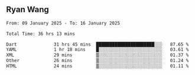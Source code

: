## Ryan Wang

<!--START_SECTION:waka-->

```txt
From: 09 January 2025 - To: 16 January 2025

Total Time: 36 hrs 13 mins

Dart              31 hrs 45 mins  ██████████████████████░░░   87.65 %
YAML              1 hr 18 mins    █░░░░░░░░░░░░░░░░░░░░░░░░   03.61 %
XML               29 mins         ▒░░░░░░░░░░░░░░░░░░░░░░░░   01.37 %
Other             26 mins         ▒░░░░░░░░░░░░░░░░░░░░░░░░   01.24 %
HTML              24 mins         ▒░░░░░░░░░░░░░░░░░░░░░░░░   01.11 %
```

<!--END_SECTION:waka-->
